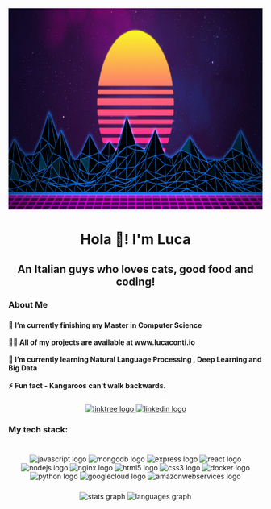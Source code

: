 <div align="center">
  <img height="400" src="https://raw.githubusercontent.com/lou6891/lou6891/media/git_banner.jpg"  />
</div>

###

<h1 align="center">Hola 👋! I'm Luca</h1>

###

<h2 align="center">An Italian guys who loves cats, good food and coding!</h2>

###

<h3 align="left">About Me</h3>

###

<h4 align="left">🔭 I’m currently finishing my Master in Computer Science<br><br>👨‍💻 All of my projects are available at www.lucaconti.io<br><br>🌱 I’m currently learning Natural Language Processing , Deep Learning and Big Data<br><br>⚡ Fun fact - Kangaroos can't walk backwards.</h4>

###

<div align="center">
  <a href="https://linktr.ee/lucaconti" target="_blank">
    <img src="https://img.shields.io/static/v1?message=Linktree&logo=linktree&label=Portfolio&color=1de9b6&logoColor=white&labelColor=&style=for-the-badge" height="35" alt="linktree logo"  />
  </a>
  <a href="https://www.linkedin.com/in/lucaconti1999/" target="_blank">
    <img src="https://img.shields.io/static/v1?message=LinkedIn&logo=linkedin&label=Social&color=0077B5&logoColor=white&labelColor=&style=for-the-badge" height="35" alt="linkedin logo"  />
  </a>
</div>

###

<h3 align="left">My tech stack:</h3>

###

<br clear="both">

<div align="center">
  <img src="https://cdn.jsdelivr.net/gh/devicons/devicon/icons/javascript/javascript-original.svg" height="45" width="65" alt="javascript logo"  />
  <img src="https://cdn.jsdelivr.net/gh/devicons/devicon/icons/mongodb/mongodb-original.svg" height="45" width="65" alt="mongodb logo"  />
  <img src="https://cdn.jsdelivr.net/gh/devicons/devicon/icons/express/express-original.svg" height="45" width="65" alt="express logo"  />
  <img src="https://cdn.jsdelivr.net/gh/devicons/devicon/icons/react/react-original.svg" height="45" width="65" alt="react logo"  />
  <img src="https://cdn.jsdelivr.net/gh/devicons/devicon/icons/nodejs/nodejs-original.svg" height="45" width="65" alt="nodejs logo"  />
  <img src="https://cdn.jsdelivr.net/gh/devicons/devicon/icons/nginx/nginx-original.svg" height="45" width="65" alt="nginx logo"  />
  <img src="https://cdn.jsdelivr.net/gh/devicons/devicon/icons/html5/html5-original.svg" height="45" width="65" alt="html5 logo"  />
  <img src="https://cdn.jsdelivr.net/gh/devicons/devicon/icons/css3/css3-original.svg" height="45" width="65" alt="css3 logo"  />
  <img src="https://cdn.jsdelivr.net/gh/devicons/devicon/icons/docker/docker-plain-wordmark.svg" height="45" width="65" alt="docker logo"  />
  <img src="https://cdn.jsdelivr.net/gh/devicons/devicon/icons/python/python-original.svg" height="45" width="65" alt="python logo"  />
  <img src="https://cdn.jsdelivr.net/gh/devicons/devicon/icons/googlecloud/googlecloud-original.svg" height="45" width="65" alt="googlecloud logo"  />
  <img src="https://cdn.jsdelivr.net/gh/devicons/devicon/icons/amazonwebservices/amazonwebservices-original.svg" height="45" width="65" alt="amazonwebservices logo"  />
</div>

###

<div align="center">
  <img src="https://github-readme-stats.vercel.app/api?hide_title=true&hide_rank=false&show_icons=true&include_all_commits=true&count_private=true&disable_animations=false&theme=merko&locale=en&hide_border=true&username=lou6891" height="150" alt="stats graph"  />
  <img src="https://github-readme-stats.vercel.app/api/top-langs?locale=en&hide_title=true&layout=compact&card_width=320&langs_count=5&theme=merko&hide_border=true&username=lou6891" height="150" alt="languages graph"  />
</div>

###

[comment]: <> ( <img src="https://raw.githubusercontent.com/lou6891/lou6891/output/snake.svg" alt="Snake animation" /> )

###
